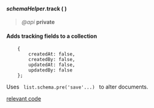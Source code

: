 #### _schemaHelper_.track (  )  
> _@api_ **private**   

<div class="code-header"> <h4>Adds tracking fields to a collection</h4></div><pre class=" language-javascript"><code class="language-javascript">    { 
		createdAt: false, 
		createdBy: false,
		updatedAt: false,
		updatedBy: false
	};
</code></pre>

Uses <code class="default-value"> list.schema.pre('save'...) </code> to alter documents.

<div class="code-header addGitHubLink" data-file="lib/schemaPlugins/track.js"><a href="#" class="loadCode">relevant code</a></div><pre class=" language-javascript hideCode api"></pre> 
